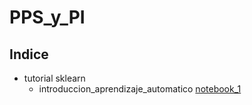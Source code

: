 # PPS_y_PI

## Indice
* tutorial sklearn
  - introduccion_aprendizaje_automatico [notebook_1](tutorial-sklearn/notebooks-spanish/01-introduccion_aprendizaje_automatico.html)
